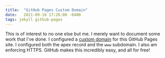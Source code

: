 ```yaml
---
title:  "GitHub Pages Custom Domain"
date:   2021-09-18 17:26:00 -0400
tags: jekyll github-pages
---
```


This is of interest to no one else but me. I merely want to document some work that I've done. I configured a [custom domain](https://docs.github.com/en/pages/configuring-a-custom-domain-for-your-github-pages-site/managing-a-custom-domain-for-your-github-pages-site) for this GitHub Pages site. I configured both the apex record and the `www` subdomain. I also am enforcing HTTPS. GitHub makes this incredibly easy, and all for free!
